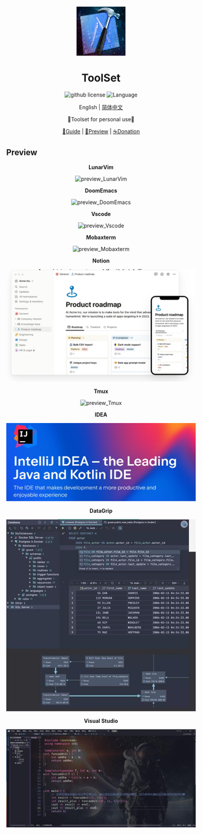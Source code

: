 <p align="center">
    <img src="./src/logo.jpg" style="width: 130px; height: 130px;">
</p>

<h1 align="center">ToolSet</h1>

<div align="center">

![github license](https://img.shields.io/github/license/theRunCom/ToolSet)
![Language](https://img.shields.io/badge/language-markdown-brightgreen)


English | [简体中文](README_ZH.md)

🔧Toolset for personal use🔧

[📝Guide](https://github.com/theRunCom/ToolSet/wiki/Guide) |
[🔭Preview](#Preview) |
[☕Donation](#Donation)
</div>

## Preview

<div align="center">

**LunarVim**

![preview_LunarVim](src/LunarVim.jpg)

**DoomEmacs**

![preview_DoomEmacs](src/DoomEmacs.jpg)

**Vscode**

![preview_Vscode](src/Vscode.jpg)

**Mobaxterm**

![preview_Mobaxterm](src/Mobaxterm.jpg)

**Notion**

![preview_Notion](src/Notion.jpg)

**Tmux**

![preview_Tmux](src/Tmux.jpg)

**IDEA**

![preview_IDEA](src/IDEA.jpg)

**DataGrip**

![preview_DataGrip](src/DataGrip.jpg)

**Visual Studio**

![preview_Visual Studio](src/Vs.jpg)


</div>